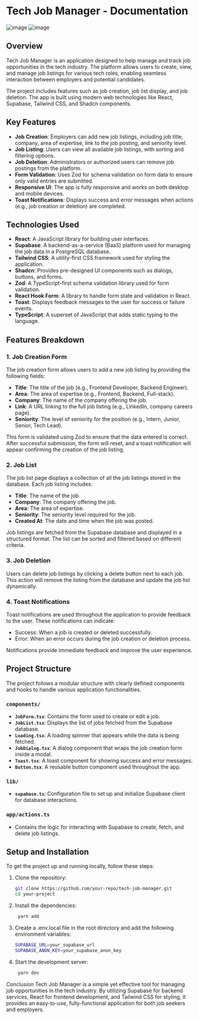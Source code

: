 # Tech Job Manager - Documentation

![image](https://github.com/user-attachments/assets/0b615244-e5b6-48d7-a36c-adeda5fe6cd1)
![image](https://github.com/user-attachments/assets/3205c92e-49c9-4cb3-9e20-dd0d257fb03e)


## Overview

Tech Job Manager is an application designed to help manage and track job opportunities in the tech industry. The platform allows users to create, view, and manage job listings for various tech roles, enabling seamless interaction between employers and potential candidates.

The project includes features such as job creation, job list display, and job deletion. The app is built using modern web technologies like React, Supabase, Tailwind CSS, and Shadcn components.

## Key Features

- **Job Creation**: Employers can add new job listings, including job title, company, area of expertise, link to the job posting, and seniority level.
- **Job Listing**: Users can view all available job listings, with sorting and filtering options.
- **Job Deletion**: Administrators or authorized users can remove job postings from the platform.
- **Form Validation**: Uses Zod for schema validation on form data to ensure only valid entries are submitted.
- **Responsive UI**: The app is fully responsive and works on both desktop and mobile devices.
- **Toast Notifications**: Displays success and error messages when actions (e.g., job creation or deletion) are completed.

## Technologies Used

- **React**: A JavaScript library for building user interfaces.
- **Supabase**: A backend-as-a-service (BaaS) platform used for managing the job data in a PostgreSQL database.
- **Tailwind CSS**: A utility-first CSS framework used for styling the application.
- **Shadcn**: Provides pre-designed UI components such as dialogs, buttons, and forms.
- **Zod**: A TypeScript-first schema validation library used for form validation.
- **React Hook Form**: A library to handle form state and validation in React.
- **Toast**: Displays feedback messages to the user for success or failure events.
- **TypeScript**: A superset of JavaScript that adds static typing to the language.

## Features Breakdown

### 1. **Job Creation Form**

The job creation form allows users to add a new job listing by providing the following fields:

- **Title**: The title of the job (e.g., Frontend Developer, Backend Engineer).
- **Area**: The area of expertise (e.g., Frontend, Backend, Full-stack).
- **Company**: The name of the company offering the job.
- **Link**: A URL linking to the full job listing (e.g., LinkedIn, company careers page).
- **Seniority**: The level of seniority for the position (e.g., Intern, Junior, Senior, Tech Lead).

This form is validated using Zod to ensure that the data entered is correct. After successful submission, the form will reset, and a toast notification will appear confirming the creation of the job listing.

### 2. **Job List**

The job list page displays a collection of all the job listings stored in the database. Each job listing includes:

- **Title**: The name of the job.
- **Company**: The company offering the job.
- **Area**: The area of expertise.
- **Seniority**: The seniority level required for the job.
- **Created At**: The date and time when the job was posted.

Job listings are fetched from the Supabase database and displayed in a structured format. The list can be sorted and filtered based on different criteria.

### 3. **Job Deletion**

Users can delete job listings by clicking a delete button next to each job. This action will remove the listing from the database and update the job list dynamically.

### 4. **Toast Notifications**

Toast notifications are used throughout the application to provide feedback to the user. These notifications can indicate:

- Success: When a job is created or deleted successfully.
- Error: When an error occurs during the job creation or deletion process.

Notifications provide immediate feedback and improve the user experience.

## Project Structure

The project follows a modular structure with clearly defined components and hooks to handle various application functionalities.

### `components/`

- **`JobForm.tsx`**: Contains the form used to create or edit a job.
- **`JobList.tsx`**: Displays the list of jobs fetched from the Supabase database.
- **`Loading.tsx`**: A loading spinner that appears while the data is being fetched.
- **`JobDialog.tsx`**: A dialog component that wraps the job creation form inside a modal.
- **`Toast.tsx`**: A toast component for showing success and error messages.
- **`Button.tsx`**: A reusable button component used throughout the app.

### `lib/`

- **`supabase.ts`**: Configuration file to set up and initialize Supabase client for database interactions.

### `app/actions.ts`

- Contains the logic for interacting with Supabase to create, fetch, and delete job listings.

## Setup and Installation

To get the project up and running locally, follow these steps:

1. Clone the repository:
   ```bash
   git clone https://github.com/your-repo/tech-job-manager.git
   cd your-project

2. Install the dependencies:

   ```bash
    yarn add

4. Create a .env.local file in the root directory and add the following environment variables:
   ```bash
   SUPABASE_URL=your_supabase_url
   SUPABASE_ANON_KEY=your_supabase_anon_key

5. Start the development server:

   ```bash
    yarn dev


Conclusion
Tech Job Manager is a simple yet effective tool for managing job opportunities in the tech industry. By utilizing Supabase for backend services, React for frontend development, and Tailwind CSS for styling, it provides an easy-to-use, fully-functional application for both job seekers and employers.


